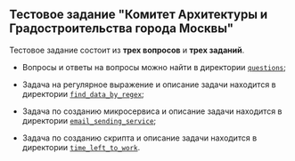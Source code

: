 ## Тестовое задание "Комитет Архитектуры и Градостроительства города Москвы"

Тестовое задание состоит из **трех вопросов** и **трех заданий**.

- Вопросы и ответы на вопросы можно найти в директории [`questions`](https://github.com/simatheone/moscow_arch_test_case/tree/main/questions);

- Задача на регулярное выражение и описание задачи находится в директории [`find_data_by_regex`](https://github.com/simatheone/moscow_arch_test_case/tree/main/find_data_by_regex);

- Задача по созданию микросервиса и описание задачи находится в директории [`email_sending_service`](https://github.com/simatheone/moscow_arch_test_case/tree/main/email_sending_service);

- Задача по созданию скрипта и описание задачи находится в директории [`time_left_to_work`](https://github.com/simatheone/moscow_arch_test_case/tree/main/time_left_to_work).
